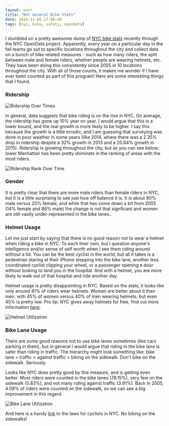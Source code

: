 ```yaml
---
layout: post
title: "NYC General Bike Stats"
date: 2016-11-06 17:00:00
tags: [nyc, bike, safety, opendata]
---
```


I stumbled on a pretty awesome dump of [NYC bike stats](https://data.cityofnewyork.us/Transportation/NYCDCP-Manhattan-Bike-Counts-On-Street-Weekday/qfs9-xn8t) recently through the NYC OpenData project.  Apparently, every year on a particular day in the fall teams go out to specific locations throughout the city and collect data on a bunch of bike related measures - such as how many riders, the split between male and female riders, whether people are wearing helmets, etc.  They have been doing this consistently since 2005 in 10 locations throughout the city.  With all of those counts, it makes me wonder if I have ever been counted as part of this program!  Here are some interesting things that I found.

### Ridership

![Ridership Over Times]({{site.url}}/assets/Ridership.png)

In general, data suggests that bike riding is on the rise in NYC.  On average, the ridership has gone up 10% year on year.  I would argue that this is a lower bound, and the real growth is more likely to be higher.  I say this because the growth is a little erradic, and I am guessing that surveying was done in poor weather in some years (like 2014, where there was a 2.35% drop in ridership despite a 32% growth in 2013 and a 20.84% growth in 2015).  Ridership is growing throughout the city, but as you can see below, lower Manhattan has been pretty dominate in the ranking of areas with the most riders.

![Ridership Rank Over Time]({{site.url}}/assets/Ridership.Rank.png)

### Gender

It is pretty clear that there are more male riders than female riders in NYC, but it is a little surprising to see just how off balance it is.  It is about 80% male versus 20% female, and while that has come down a bit from 2005 (14% female and 86% male) the change is not that signficant and women are still vastly under-represented in the bike lanes..

### Helmet Usage

Let me just start by saying that there is no good reason not to wear a helmet when riding a bike in NYC.  To each their own, but I question anyone's intelligence and/or sense of self worth when I see them riding around without a lid.  You can be the best cyclist in the world, but all it takes is a pedestrian staring at their iPhone stepping into the bike lane, another less coordinated cyclist clipping your wheel, or a passenger opening a door without looking to land you in the hospital.  And with a helmet, you are more likely to walk out of that hospital and ride another day.  </sermon>

Helmet usage is pretty disappointing in NYC.  Based on the stats, it looks like only around 41% of riders wear helmets.  Women are better about it than men, with 45% of women versus 40% of men wearing helmets, but even 45% is pretty low.  Pro tip: NYC gives away helmets for free, find out more information [here](http://www.nyc.gov/html/dot/html/bicyclists/biketips.shtml).

![Helmet Utilization]({{site.url}}/assets/HelmetUsage.png)

### Bike Lane Usage

There are some good reasons not to use bike lanes sometimes (like cars parking in them), but in general I would argue that riding in the bike lane is safer than riding in traffic.  The hierarchy might look something like: bike lane > traffic > against traffic > biking on the sidewalk.  Don't bike on the sidewalk.  Seriously.

Looks like NYC does pretty good by this measure, and is getting even better.  Most riders were counted in the bike lanes (78.15%), very few on the sidewalk (0.83%), and not many riding against traffic (3.91%).  Back in 2005, 4.09% of riders were counted on the sidewalk, so we can see a big improvement in this regard.

![Bike Lane Utilization]({{site.url}}/assets/BikeLaneUsage.png)

And here is a handy [link](http://www.nyc.gov/html/dot/html/bicyclists/biketips.shtml) to the laws for cyclists in NYC. No biking on the sidewalks! 
